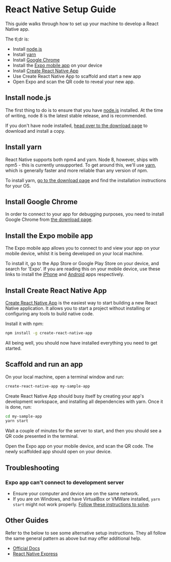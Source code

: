 # React Native Setup Guide

This guide walks through how to set up your machine to develop a React Native app.

The tl;dr is:

- Install [node.js](https://nodejs.org/en/)
- Install [yarn](https://yarnpkg.com/)
- Install [Google Chrome](https://www.google.com/chrome/)
- Install the [Expo mobile app](https://expo.io/) on your device
- Install [Create React Native App](https://github.com/react-community/create-react-native-app)
- Use Create React Native App to scaffold and start a new app
- Open Expo and scan the QR code to reveal your new app.

<!-- break -->

## Install node.js

The first thing to do is to ensure that you have [node.js](https://nodejs.org/en/) installed. At the time of writing, node 8 is the latest stable release, and is recommended.

If you don't have node installed, [head over to the download page](https://nodejs.org/en/download/) to download and install a copy.

<!-- break -->

## Install yarn

React Native supports both npm4 and yarn. Node 8, however, ships with npm5 - this is currently unsupported. To get around this, we'll use [yarn](https://yarnpkg.com/), which is generally faster and more reliable than any version of npm.

To install yarn, [go to the download page](https://yarnpkg.com/en/docs/install) and find the installation instructions for your OS.

<!-- break -->

## Install Google Chrome

In order to connect to your app for debugging purposes, you need to install Google Chrome from [the download page](https://www.google.com/chrome/browser/desktop/).

## Install the Expo mobile app

The Expo mobile app allows you to connect to and view your app on your mobile device, whilst it is being developed on your local machine.

To install it, go to the App Store or Google Play Store on your device, and search for 'Expo'. If you are reading this on your mobile device, use these links to install the [iPhone](https://itunes.apple.com/app/apple-store/id982107779?mt=8) and [Android](https://play.google.com/store/apps/details?id=host.exp.exponent) apps respectively.

<!-- break -->

## Install Create React Native App

[Create React Native App](https://github.com/react-community/create-react-native-app) is the easiest way to start building a new React Native application. It allows you to start a project without installing or configuring any tools to build native code.

Install it with npm:

``` bash
npm install -g create-react-native-app
```

All being well, you should now have installed everything you need to get started.

<!-- break -->

## Scaffold and run an app

On your local machine, open a terminal window and run:

``` bash
create-react-native-app my-sample-app
```

Create React Native App should busy itself by creating your app's development workspace, and installing all dependencies with yarn. Once it is done, run:

``` bash
cd my-sample-app
yarn start
```

Wait a couple of minutes for the server to start, and then you should see a QR code presented in the terminal.

Open the Expo app on your mobile device, and scan the QR code. The newly scaffolded app should open on your device.

<!-- break -->

## Troubleshooting

### Expo app can't connect to development server

- Ensure your computer and device are on the same network.
- If you are on Windows, and have VirtualBox or VMWare installed, `yarn start` might not work properly. [Follow these instructions to solve](https://github.com/react-community/create-react-native-app/issues/60#issuecomment-317104728).

<!-- break -->

## Other Guides

Refer to the below to see some alternative setup instructions. They all follow the same general pattern as above but may offer additional help.

- [Official Docs](https://facebook.github.io/react-native/docs/getting-started.html)
- [React Native Express](http://www.reactnativeexpress.com/quick_start)